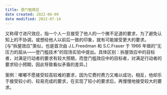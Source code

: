 ```yaml
---
title: 登门槛效应
date created: 2022-06-09
date modified: 2022-07-14
---
```


又称得寸进尺效应，指一个人一旦接受了他人的一个微不足道的要求，为了避免认知上的不协调，或想给他人以前后一致的印象，就有可能接受更大的要求。 [与“拆屋效应”类似，也是首次由 J.L.Freedman 和 S.C.Fraser 于 1966 年做的“无压力的屈从——登门槛技术”的现场实验中提出。具体区别：拆屋效应中的目标者，对满足行动者的要求有较大预期，而登门槛效应中的目标者，对满足行动者的要求较小预期，因此导致看似矛盾的差异。]

案例：嘟嘟不愿接受较高较难的要求，因为它费时费力又难以成功，相反，他却乐于接受较小的、较易完成的要求，在实现了较小的要求后，再慢慢地接受较大的要求。
